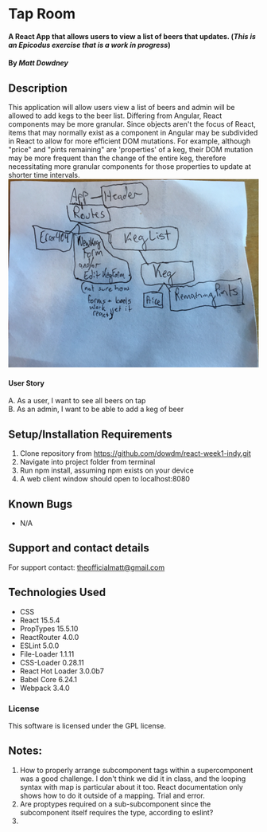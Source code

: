 
# Tap Room

#### A React App that allows users to view a list of beers that updates. (_This is an Epicodus exercise that is a work in progress_)

#### By _**Matt Dowdney**_

## Description

This application will allow users view a list of beers and admin will be allowed to add kegs to the beer list. Differing from Angular, React components may be more granular. Since objects aren't the focus of React, items that may normally exist as a component in Angular may be subdivided in React to allow for more efficient DOM mutations. For example, although "price" and "pints remaining" are 'properties' of a keg, their DOM mutation may be more frequent than the change of the entire keg, therefore necessitating more granular components for those properties to update at shorter time intervals.
![Diagram](https://github.com/dowdm/react-week1-indy/blob/master/src/assets/images/IMG-4379.jpg)


#### User Story

A. As a user, I want to see all beers on tap<br>
B. As an admin, I want to be able to add a keg of beer

<!-- ## Data relationship
![alt tag](screenshots/data.png "Data Model") -->

## Setup/Installation Requirements
1. Clone repository from https://github.com/dowdm/react-week1-indy.git
2. Navigate into project folder from terminal
3. Run npm install, assuming npm exists on your device
4. A web client window should open to localhost:8080



## Known Bugs

* N/A

## Support and contact details

For support contact: theofficialmatt@gmail.com

## Technologies Used

* CSS
* React 15.5.4
* PropTypes 15.5.10
* ReactRouter 4.0.0
* ESLint 5.0.0
* File-Loader 1.1.11
* CSS-Loader 0.28.11
* React Hot Loader 3.0.0b7
* Babel Core 6.24.1
* Webpack 3.4.0

### License

This software is licensed under the GPL license.

## Notes:
1. How to properly arrange subcomponent tags within a supercomponent was a good challenge. I don't think we did it in class, and the looping syntax with map is particular about it too. React documentation only shows how to do it outside of a mapping. Trial and error.
2. Are proptypes required on a sub-subcomponent since the subcomponent itself requires the type, according to eslint?
3.
